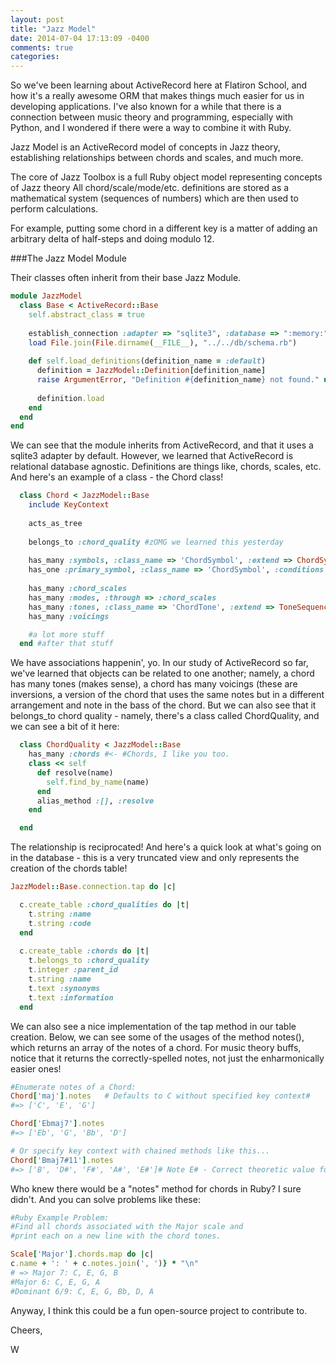 ```yaml
---
layout: post
title: "Jazz Model"
date: 2014-07-04 17:13:09 -0400
comments: true
categories: 
---
```

So we've been learning about ActiveRecord here at Flatiron School, and how it's a really awesome ORM that makes things much easier for us in developing applications. I've also known for a while that there is a connection between music theory and programming, especially with Python, and I wondered if there were a way to combine it with Ruby.

Jazz Model is an ActiveRecord model of concepts in Jazz theory, establishing relationships between chords and scales, and much more.

The core of Jazz Toolbox is a full Ruby object model representing concepts of Jazz theory
All chord/scale/mode/etc. definitions are stored as a mathematical system (sequences of numbers) which are then used to perform calculations.

For example, putting some chord in a different key is a matter of adding an arbitrary delta of half-steps and doing modulo 12.

###The Jazz Model Module

Their classes often inherit from their base Jazz Module.

```ruby
module JazzModel
  class Base < ActiveRecord::Base
    self.abstract_class = true
   
    establish_connection :adapter => "sqlite3", :database => ":memory:"
    load File.join(File.dirname(__FILE__), "../../db/schema.rb")
   
    def self.load_definitions(definition_name = :default)
      definition = JazzModel::Definition[definition_name]
      raise ArgumentError, "Definition #{definition_name} not found." unless definition
     
      definition.load
    end
  end
end
```
We can see that the module inherits from ActiveRecord, and that it uses a sqlite3 adapter by default. However, we learned that ActiveRecord is relational database agnostic. Definitions are things like, chords, scales, etc. And here's an example of a class - the Chord class!

```ruby
  class Chord < JazzModel::Base
    include KeyContext
   
    acts_as_tree
   
    belongs_to :chord_quality #zOMG we learned this yesterday
 
    has_many :symbols, :class_name => 'ChordSymbol', :extend => ChordSymbolCollection
    has_one :primary_symbol, :class_name => 'ChordSymbol', :conditions => {:primary => true}
 
    has_many :chord_scales
    has_many :modes, :through => :chord_scales
    has_many :tones, :class_name => 'ChordTone', :extend => ToneSequence
    has_many :voicings

    #a lot more stuff
  end #after that stuff

```
We have associations happenin', yo. In our study of ActiveRecord so far, we've learned that objects can be related to one another; namely, a chord has many tones (makes sense), a chord has many voicings (these are inversions, a version of the chord that uses the same notes but in a different arrangement and note in the bass of the chord. But we can also see that it belongs_to chord quality - namely, there's a class called ChordQuality, and we can see a bit of it here:

```ruby
  class ChordQuality < JazzModel::Base
    has_many :chords #<- #Chords, I like you too.
    class << self
      def resolve(name)
        self.find_by_name(name)
      end
      alias_method :[], :resolve
    end

  end
```
The relationship is reciprocated! And here's a quick look at what's going on in the database - this is a very truncated view and only represents the creation of the chords table!

```ruby
JazzModel::Base.connection.tap do |c|

  c.create_table :chord_qualities do |t|
    t.string :name
    t.string :code
  end
 
  c.create_table :chords do |t|
    t.belongs_to :chord_quality
    t.integer :parent_id
    t.string :name
    t.text :synonyms
    t.text :information
  end
```
We can also see a nice implementation of the tap method in our table creation. Below, we can see some of the usages of the method notes(), which returns an array of the notes of a chord. For music theory buffs, notice that it returns the correctly-spelled notes, not just the enharmonically easier ones!

```ruby
#Enumerate notes of a Chord:
Chord['maj'].notes   # Defaults to C without specified key context#
#=> ['C', 'E', 'G']

Chord['Ebmaj7'].notes
#=> ['Eb', 'G', 'Bb', 'D']

# Or specify key context with chained methods like this...
Chord['Bmaj7#11'].notes
#=> ['B', 'D#', 'F#', 'A#', 'E#']# Note E# - Correct theoretic value for this chord, not F
```
Who knew there would be a "notes" method for chords in Ruby? I sure didn't. And you can solve problems like these:

```ruby
#Ruby Example Problem:
#Find all chords associated with the Major scale and
#print each on a new line with the chord tones.

Scale['Major'].chords.map do |c|
c.name + ': ' + c.notes.join(', ')} * "\n"
# => Major 7: C, E, G, B    
#Major 6: C, E, G, A
#Dominant 6/9: C, E, G, Bb, D, A

```
Anyway, I think this could be a fun open-source project to contribute to.

Cheers,

W
